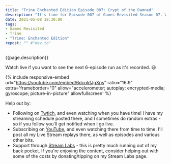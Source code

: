 ```yaml
---
title: "Trine Enchanted Edition Episode 007: Crypt of the Damned"
description: "It's time for Episode 007 of Games Revisited Season 07. We're playing through the PC platformer/puzzler 'Trine: Enchanted Edition', with special guests Rayeste and Arcaidius from the CoffeeCraft server. Today we tackle the Crypt of the Damned."
date: 2021-05-08 18:30:00
tags:
- Games Revisited
- Trine
- "Trine: Enchanted Edition"
repost: "" #"dev.to"
---
```


{{page.description}}

Watch live if you want to see the next 6-episode run as it's recorded. :smiley:
<!--more-->

{% include responsive-embed url="https://youtube.com/embed/6dcqkfJgXps" ratio="16:9" extra='frameborder="0" allow="accelerometer; autoplay; encrypted-media; gyroscope; picture-in-picture" allowfullscreen' %}

Help out by:
 * Following on [Twtich](https://twitch.tv/AnonJr_Live), and even watching when you have time! I have my streaming schedule posted there, and I sometimes do random extras - so if you follow you'll get notified when I go live.
 * Subscribing on [YouTube](http://www.youtube.com/channel/UCXafqhKHbkSUIrq0LAuu0tw), and even watching there from time to time. I'll post all my Live Stream replays there, as well as episodes and various other bits.
 * Support through [Stream Labs](https://streamlabs.com/anonjr_live) - this is pretty much running out of my back pocket. If you're enjoying the content, consider helping out with some of the costs by donating/tipping on my Stream Labs page.